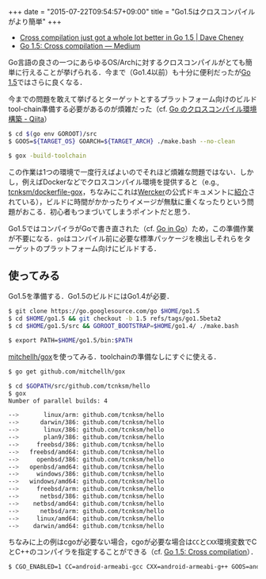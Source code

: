 +++
date = "2015-07-22T09:54:57+09:00"
title = "Go1.5はクロスコンパイルがより簡単"
+++

- [Cross compilation just got a whole lot better in Go 1.5 | Dave Cheney](http://dave.cheney.net/2015/03/03/cross-compilation-just-got-a-whole-lot-better-in-go-1-5)
- [Go 1.5: Cross compilation — Medium](https://medium.com/@rakyll/go-1-5-cross-compilation-488092ba44ec)

Go言語の良さの一つにあらゆるOS/Archに対するクロスコンパイルがとても簡単に行えることが挙げられる．今まで（Go1.4以前）も十分に便利だったが[Go 1.5](http://tip.golang.org/doc/go1.5)ではさらに良くなる．

今までの問題を敢えて挙げるとターゲットとするプラットフォーム向けのビルドtool-chain準備する必要があるのが煩雑だった（cf. [Go のクロスコンパイル環境構築 - Qiita](http://qiita.com/Jxck_/items/02185f51162e92759ebe)）

```bash
$ cd $(go env GOROOT)/src
$ GOOS=${TARGET_OS} GOARCH=${TARGET_ARCH} ./make.bash --no-clean 
```

```bash
$ gox -build-toolchain 
```

この作業は1つの環境で一度行えばよいのでそれほど煩雑な問題ではない．しかし，例えばDockerなどでクロスコンパイル環境を提供すると（e.g., [tcnksm/dockerfile-gox](https://github.com/tcnksm/dockerfile-gox)，ちなみにこれは[Wercker](http://wercker.com/)の公式ドキュメントに[紹介](http://devcenter.wercker.com/docs/languages/golang.html)されている），ビルドに時間がかかったりイメージが無駄に重くなったりという問題がおこる．初心者もつまづいてしまうポイントだと思う．

Go1.5ではコンパイラがGoで書き直された（cf. [Go in Go](http://talks.golang.org/2015/gogo.slide#1)）ため，この準備作業が不要になる．`go`はコンパイル前に必要な標準パッケージを検出しそれらをターゲットのプラットフォーム向けにビルドする．

## 使ってみる

Go1.5を準備する．Go1.5のビルドにはGo1.4が必要．

```bash
$ git clone https://go.googlesource.com/go $HOME/go1.5
$ cd $HOME/go1.5 && git checkout -b 1.5 refs/tags/go1.5beta2
$ cd $HOME/go1.5/src && GOROOT_BOOTSTRAP=$HOME/go1.4/ ./make.bash
```

```bash
$ export PATH=$HOME/go1.5/bin:$PATH
```

[mitchellh/gox](https://github.com/mitchellh/gox)を使ってみる．toolchainの準備なしにすぐに使える．

```bash
$ go get github.com/mitchellh/gox
```

```bash
$ cd $GOPATH/src/github.com/tcnksm/hello
$ gox
Number of parallel builds: 4

-->       linux/arm: github.com/tcnksm/hello
-->      darwin/386: github.com/tcnksm/hello
-->       linux/386: github.com/tcnksm/hello
-->       plan9/386: github.com/tcnksm/hello
-->     freebsd/386: github.com/tcnksm/hello
-->   freebsd/amd64: github.com/tcnksm/hello
-->     openbsd/386: github.com/tcnksm/hello
-->   openbsd/amd64: github.com/tcnksm/hello
-->     windows/386: github.com/tcnksm/hello
-->   windows/amd64: github.com/tcnksm/hello
-->     freebsd/arm: github.com/tcnksm/hello
-->      netbsd/386: github.com/tcnksm/hello
-->    netbsd/amd64: github.com/tcnksm/hello
-->      netbsd/arm: github.com/tcnksm/hello
-->     linux/amd64: github.com/tcnksm/hello
-->    darwin/amd64: github.com/tcnksm/hello
```

ちなみに上の例はcgoが必要ない場合，cgoが必要な場合は`CC`と`CXX`環境変数でCとC++のコンパイラを指定することができる（cf. [Go 1.5: Cross compilation](https://medium.com/@rakyll/go-1-5-cross-compilation-488092ba44ec)）．

```bash
$ CGO_ENABLED=1 CC=android-armeabi-gcc CXX=android-armeabi-g++ GOOS=android GOARCH=arm GOARM=7 go build .
```
